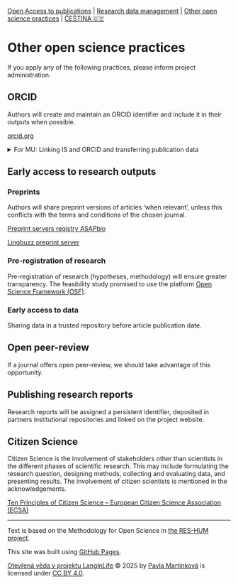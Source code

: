 [Open Access to publications](/osprinciples/open-access-en) | [Research data management](/osprinciples/sprava-dat-en) | [Other open science practices](/osprinciples/dalsi-postupy-en) | [ČEŠTINA 🇨🇿](/osprinciples/dalsi-postupy)

# Other open science practices

If you apply any of the following practices, please inform project administration.

## ORCID

Authors will create and maintain an ORCID identifier and include it in their outputs when possible. 

[orcid.org](https://orcid.org/)

<details markdown="1">

<summary>For MU: Linking IS and ORCID and transferring publication data</summary>

In order for publications entered in the IS to be displayed in your ORCID profile, you must grant MU consent in the section [Personal Identifiers (IS)](https://is.muni.cz/auth/publikace/identifikatory_osob). You can then choose which type of publications will be transferred, or select them manually in [Publications (IS)](https://is.muni.cz/auth/publications?orcid=1).

</details>

## Early access to research outputs 

### Preprints

Authors will share preprint versions of articles ‘when relevant’, unless this conflicts with the terms and conditions of the chosen journal. 

[Preprint servers registry ASAPbio](https://asapbio.org/preprint-servers)

[Lingbuzz preprint server](https://lingbuzz.net/)

### Pre-registration of research 

Pre-registration of research (hypotheses, methodology) will ensure greater transparency. The feasibility study promised to use the platform [Open Science Framework (OSF)](https://osf.io/).

### Early access to data 

Sharing data in a trusted repository before article publication date. 

## Open peer-review

If a journal offers open peer-review, we should take advantage of this opportunity.   

## Publishing research reports 

Research reports will be assigned a persistent identifier, deposited in partners institutional repositories and linked on the project website.

## Citizen Science 

Citizen Science is the involvement of stakeholders other than scientists in the different phases of scientific research. This may include formulating the research question, designing methods, collecting and evaluating data, and presenting results. The involvement of citizen scientists is mentioned in the acknowledgements. 

[Ten Principles of Citizen Science – European Citizen Science Association (ECSA)](https://www.ecsa.ngo/10-principles/)

---

Text is based on the Methodology for Open Science in [the RES-HUM project](https://reshum.muni.cz).

This site was built using [GitHub Pages](https://pages.github.com/).

[Otevřená věda v projektu LangInLife](https://pavla-martinkova.github.io/osprinciples/) © 2025 by [Pavla Martinková](https://github.com/pavla-martinkova) is licensed under [CC BY 4.0](https://creativecommons.org/licenses/by/4.0/).
